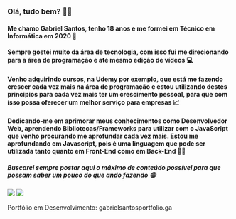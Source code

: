 ### Olá, tudo bem? 🤙👋

#### Me chamo Gabriel Santos, tenho 18 anos e me formei em Técnico em Informática em 2020 🌱
#### Sempre gostei muito da área de tecnologia, com isso fui me direcionando para a área de programação e até mesmo edição de vídeos 💻

#### Venho adquirindo cursos, na Udemy por exemplo, que está me fazendo crescer cada vez mais na área de programação e estou utilizando destes principios para cada vez mais ter um crescimento pessoal, para que com isso possa oferecer um melhor serviço para empresas 📈
#### Dedicando-me em aprimorar meus conhecimentos como Desenvolvedor Web, aprendendo Bibliotecas/Frameworks para utilizar com o JavaScript que venho procurando me aprofundar cada vez mais. Estou me aprofundando em Javascript, pois é uma linguagem que pode ser utilizada tanto quanto em Front-End como em Back-End 🚀🚀

##### Buscarei sempre postar aqui o máximo de conteúdo possível para que possam saber um pouco do que ando fazendo 😁


[<img src="https://img.shields.io/badge/linkedin-%230077B5.svg?&style=for-the-badge&logo=linkedin&logoColor=white" />](https://www.linkedin.com/in/gabriel-santos-87922b170/)
[<img src = "https://img.shields.io/badge/instagram-%23E4405F.svg?&style=for-the-badge&logo=instagram&logoColor=white">](https://www.instagram.com/_heydev_/)

Portfólio em Desenvolvimento: gabrielsantosportfolio.ga


